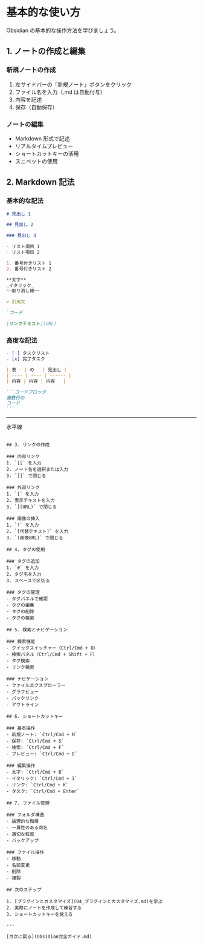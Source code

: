 # 基本的な使い方

Obsidian の基本的な操作方法を学びましょう。

## 1. ノートの作成と編集

### 新規ノートの作成

1. 左サイドバーの「新規ノート」ボタンをクリック
2. ファイル名を入力（.md は自動付与）
3. 内容を記述
4. 保存（自動保存）

### ノートの編集

- Markdown 形式で記述
- リアルタイムプレビュー
- ショートカットキーの活用
- スニペットの使用

## 2. Markdown 記法

### 基本的な記法

```markdown
# 見出し 1

## 見出し 2

### 見出し 3

- リスト項目 1
- リスト項目 2

1. 番号付きリスト 1
2. 番号付きリスト 2

**太字**
_イタリック_
~~取り消し線~~

> 引用文

`コード`

[リンクテキスト](URL)
```

### 高度な記法

````markdown
- [ ] タスクリスト
- [x] 完了タスク

| 表   | の   | 見出し |
| ---- | ---- | ------ |
| 内容 | 内容 | 内容   |

```コードブロック
複数行の
コード
```
````

---

水平線

```

## 3. リンクの作成

### 内部リンク
1. `[[` を入力
2. ノート名を選択または入力
3. `]]` で閉じる

### 外部リンク
1. `[` を入力
2. 表示テキストを入力
3. `](URL)` で閉じる

### 画像の挿入
1. `!` を入力
2. `[代替テキスト]` を入力
3. `(画像URL)` で閉じる

## 4. タグの使用

### タグの追加
1. `#` を入力
2. タグ名を入力
3. スペースで区切る

### タグの管理
- タグパネルで確認
- タグの編集
- タグの削除
- タグの検索

## 5. 検索とナビゲーション

### 検索機能
- クイックスイッチャー（Ctrl/Cmd + O）
- 検索パネル（Ctrl/Cmd + Shift + F）
- タグ検索
- リンク検索

### ナビゲーション
- ファイルエクスプローラー
- グラフビュー
- バックリンク
- アウトライン

## 6. ショートカットキー

### 基本操作
- 新規ノート: `Ctrl/Cmd + N`
- 保存: `Ctrl/Cmd + S`
- 検索: `Ctrl/Cmd + F`
- プレビュー: `Ctrl/Cmd + E`

### 編集操作
- 太字: `Ctrl/Cmd + B`
- イタリック: `Ctrl/Cmd + I`
- リンク: `Ctrl/Cmd + K`
- タスク: `Ctrl/Cmd + Enter`

## 7. ファイル管理

### フォルダ構造
- 論理的な階層
- 一貫性のある命名
- 適切な粒度
- バックアップ

### ファイル操作
- 移動
- 名前変更
- 削除
- 複製

## 次のステップ

1. [プラグインとカスタマイズ](04_プラグインとカスタマイズ.md)を学ぶ
2. 実際にノートを作成して練習する
3. ショートカットキーを覚える

---

[目次に戻る](Obsidian完全ガイド.md)
```
